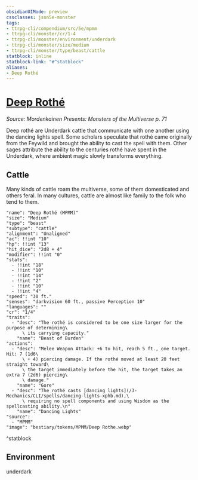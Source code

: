 ```yaml
---
obsidianUIMode: preview
cssclasses: json5e-monster
tags:
- ttrpg-cli/compendium/src/5e/mpmm
- ttrpg-cli/monster/cr/1-4
- ttrpg-cli/monster/environment/underdark
- ttrpg-cli/monster/size/medium
- ttrpg-cli/monster/type/beast/cattle
statblock: inline
statblock-link: "#^statblock"
aliases:
- Deep Rothé
---
```

# [Deep Rothé](3-Mechanics\CLI\bestiary\beast/deep-rothe-mpmm.md)
*Source: Mordenkainen Presents: Monsters of the Multiverse p. 71*  

Deep rothé are Underdark cattle that communicate with one another using the dancing lights spell. Some scholars speculate that rothé came originally from the Feywild and brought the ability to cast the spell with them. Other sages attribute the ability to the centuries rothé have spent in the Underdark, where ambient magic slowly transforms everything.

## Cattle

Many kinds of cattle roam the multiverse, some of them domesticated and others feral. In many cultures, cattle are almost like family to the folk who tend to them.

```statblock
"name": "Deep Rothé (MPMM)"
"size": "Medium"
"type": "beast"
"subtype": "cattle"
"alignment": "Unaligned"
"ac": !!int "10"
"hp": !!int "13"
"hit_dice": "2d8 + 4"
"modifier": !!int "0"
"stats":
  - !!int "18"
  - !!int "10"
  - !!int "14"
  - !!int "2"
  - !!int "10"
  - !!int "4"
"speed": "30 ft."
"senses": "darkvision 60 ft., passive Perception 10"
"languages": ""
"cr": "1/4"
"traits":
  - "desc": "The rothé is considered to be one size larger for the purpose of determining\
      \ its carrying capacity."
    "name": "Beast of Burden"
"actions":
  - "desc": "Melee Weapon Attack: +6 to hit, reach 5 ft., one target. Hit: 7 (1d6\
      \ + 4) piercing damage. If the rothé moved at least 20 feet straight toward\
      \ the target immediately before the hit, the target takes an extra 7 (2d6) piercing\
      \ damage."
    "name": "Gore"
  - "desc": "The rothé casts [dancing lights](/3-Mechanics/CLI/spells/dancing-lights-xphb.md),\
      \ requiring no spell components and using Wisdom as the spellcasting ability.\n"
    "name": "Dancing Lights"
"source":
  - "MPMM"
"image": "bestiary/tokens/MPMM/Deep Rothe.webp"
```
^statblock

## Environment

underdark